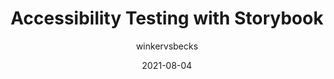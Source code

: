 ---
author: winkervsbecks
date: 2021-08-04
publisher: storybookjs
tags:
  - accessibility
  - testing
  - storybook
target_url: https://storybook.js.org/blog/accessibility-testing-with-storybook/
title: Accessibility Testing with Storybook
---